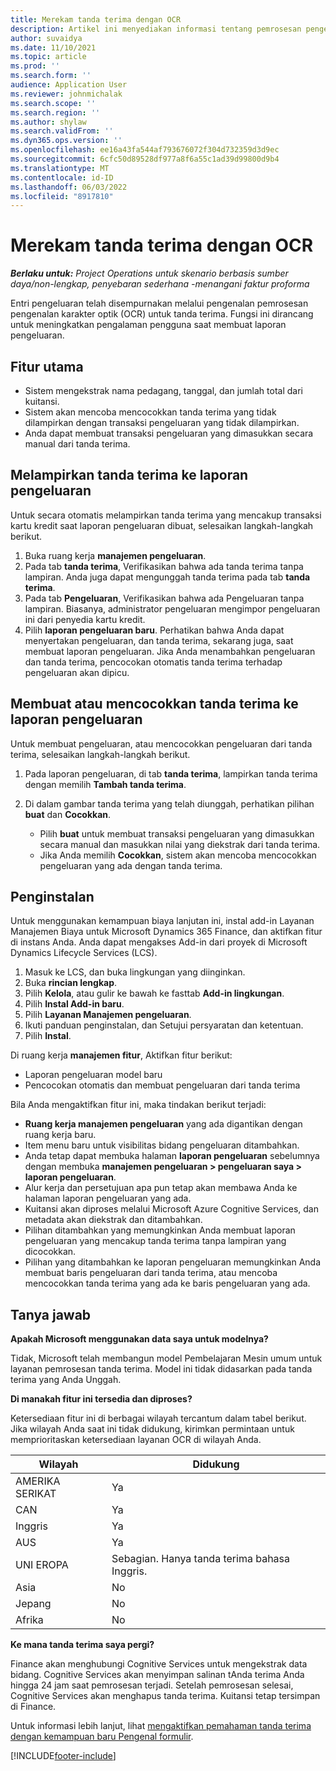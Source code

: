 ```yaml
---
title: Merekam tanda terima dengan OCR
description: Artikel ini menyediakan informasi tentang pemrosesan pengenalan karakter optik (OCR) untuk tanda terima.
author: suvaidya
ms.date: 11/10/2021
ms.topic: article
ms.prod: ''
ms.search.form: ''
audience: Application User
ms.reviewer: johnmichalak
ms.search.scope: ''
ms.search.region: ''
ms.author: shylaw
ms.search.validFrom: ''
ms.dyn365.ops.version: ''
ms.openlocfilehash: ee16a43fa544af793676072f304d732359d3d9ec
ms.sourcegitcommit: 6cfc50d89528df977a8f6a55c1ad39d99800d9b4
ms.translationtype: MT
ms.contentlocale: id-ID
ms.lasthandoff: 06/03/2022
ms.locfileid: "8917810"
---
```

# <a name="capture-a-receipt-using-ocr"></a>Merekam tanda terima dengan OCR

_**Berlaku untuk:** Project Operations untuk skenario berbasis sumber daya/non-lengkap, penyebaran sederhana -menangani faktur proforma_

Entri pengeluaran telah disempurnakan melalui pengenalan pemrosesan pengenalan karakter optik (OCR) untuk tanda terima. Fungsi ini dirancang untuk meningkatkan pengalaman pengguna saat membuat laporan pengeluaran.

## <a name="key-features"></a>Fitur utama

- Sistem mengekstrak nama pedagang, tanggal, dan jumlah total dari kuitansi.
- Sistem akan mencoba mencocokkan tanda terima yang tidak dilampirkan dengan transaksi pengeluaran yang tidak dilampirkan.
- Anda dapat membuat transaksi pengeluaran yang dimasukkan secara manual dari tanda terima.

## <a name="attach-receipts-to-an-expense-report"></a>Melampirkan tanda terima ke laporan pengeluaran

Untuk secara otomatis melampirkan tanda terima yang mencakup transaksi kartu kredit saat laporan pengeluaran dibuat, selesaikan langkah-langkah berikut.

  1. Buka ruang kerja **manajemen pengeluaran**.
  2. Pada tab **tanda terima**, Verifikasikan bahwa ada tanda terima tanpa lampiran. Anda juga dapat mengunggah tanda terima pada tab **tanda terima**.
  3. Pada tab **Pengeluaran**, Verifikasikan bahwa ada Pengeluaran tanpa lampiran. Biasanya, administrator pengeluaran mengimpor pengeluaran ini dari penyedia kartu kredit.
  4. Pilih **laporan pengeluaran baru**. Perhatikan bahwa Anda dapat menyertakan pengeluaran, dan tanda terima, sekarang juga, saat membuat laporan pengeluaran. Jika Anda menambahkan pengeluaran dan tanda terima, pencocokan otomatis tanda terima terhadap pengeluaran akan dipicu.

## <a name="create-or-match-receipts-to-an-expense-report"></a>Membuat atau mencocokkan tanda terima ke laporan pengeluaran
Untuk membuat pengeluaran, atau mencocokkan pengeluaran dari tanda terima, selesaikan langkah-langkah berikut.

  1. Pada laporan pengeluaran, di tab **tanda terima**, lampirkan tanda terima dengan memilih **Tambah tanda terima**.
  2. Di dalam gambar tanda terima yang telah diunggah, perhatikan pilihan **buat** dan **Cocokkan**.

      - Pilih **buat** untuk membuat transaksi pengeluaran yang dimasukkan secara manual dan masukkan nilai yang diekstrak dari tanda terima.
      - Jika Anda memilih **Cocokkan**, sistem akan mencoba mencocokkan pengeluaran yang ada dengan tanda terima.

## <a name="installation"></a>Penginstalan

Untuk menggunakan kemampuan biaya lanjutan ini, instal add-in Layanan Manajemen Biaya untuk Microsoft Dynamics 365 Finance, dan aktifkan fitur di instans Anda. Anda dapat mengakses Add-in dari proyek di Microsoft Dynamics Lifecycle Services (LCS).

1. Masuk ke LCS, dan buka lingkungan yang diinginkan.
2. Buka **rincian lengkap**.
3. Pilih **Kelola**, atau gulir ke bawah ke fasttab **Add-in lingkungan**.
4. Pilih **Instal Add-in baru**.
5. Pilih **Layanan Manajemen pengeluaran**.
6. Ikuti panduan penginstalan, dan Setujui persyaratan dan ketentuan.
7. Pilih **Instal**.

Di ruang kerja **manajemen fitur**, Aktifkan fitur berikut:

- Laporan pengeluaran model baru
- Pencocokan otomatis dan membuat pengeluaran dari tanda terima

Bila Anda mengaktifkan fitur ini, maka tindakan berikut terjadi:

- **Ruang kerja manajemen pengeluaran** yang ada digantikan dengan ruang kerja baru.
- Item menu baru untuk visibilitas bidang pengeluaran ditambahkan.
- Anda tetap dapat membuka halaman **laporan pengeluaran** sebelumnya dengan membuka **manajemen pengeluaran > pengeluaran saya > laporan pengeluaran**.
- Alur kerja dan persetujuan apa pun tetap akan membawa Anda ke halaman laporan pengeluaran yang ada.
- Kuitansi akan diproses melalui Microsoft Azure Cognitive Services, dan metadata akan diekstrak dan ditambahkan.
- Pilihan ditambahkan yang memungkinkan Anda membuat laporan pengeluaran yang mencakup tanda terima tanpa lampiran yang dicocokkan.
- Pilihan yang ditambahkan ke laporan pengeluaran memungkinkan Anda membuat baris pengeluaran dari tanda terima, atau mencoba mencocokkan tanda terima yang ada ke baris pengeluaran yang ada.

## <a name="frequently-asked-questions"></a>Tanya jawab

**Apakah Microsoft menggunakan data saya untuk modelnya?**

Tidak, Microsoft telah membangun model Pembelajaran Mesin umum untuk layanan pemrosesan tanda terima. Model ini tidak didasarkan pada tanda terima yang Anda Unggah.

**Di manakah fitur ini tersedia dan diproses?**

Ketersediaan fitur ini di berbagai wilayah tercantum dalam tabel berikut. Jika wilayah Anda saat ini tidak didukung, kirimkan permintaan untuk memprioritaskan ketersediaan layanan OCR di wilayah Anda. 

| Wilayah | Didukung                         |
|--------|-----------------------------------|
| AMERIKA SERIKAT    | Ya                               |
| CAN    | Ya                               |
| Inggris     | Ya                               |
| AUS    | Ya                               |
| UNI EROPA     | Sebagian. Hanya tanda terima bahasa Inggris. |
| Asia   | No                                |
| Jepang  | No                                |
| Afrika | No                                |

**Ke mana tanda terima saya pergi?**

Finance akan menghubungi Cognitive Services untuk mengekstrak data bidang. Cognitive Services akan menyimpan salinan tAnda terima Anda hingga 24 jam saat pemrosesan terjadi. Setelah pemrosesan selesai, Cognitive Services akan menghapus tanda terima. Kuitansi tetap tersimpan di Finance.

Untuk informasi lebih lanjut, lihat [mengaktifkan pemahaman tanda terima dengan kemampuan baru Pengenal formulir](https://azure.microsoft.com/blog/enable-receipt-understanding-with-form-recognizer-s-new-capability/).


[!INCLUDE[footer-include](../includes/footer-banner.md)]
